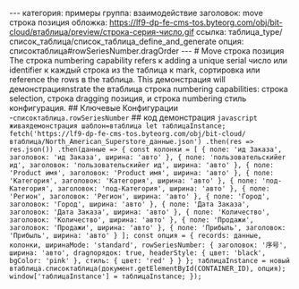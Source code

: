 --- категория: примеры группа: взаимодействие заголовок: move строка позиция обложка: https://lf9-dp-fe-cms-tos.byteorg.com/obj/bit-cloud/втаблица/preview/строка-серия-число.gif ссылка: таблица_type/список_таблица/список_таблица_define_and_generate опция: списоктаблица#rowSeriesNumber.dragOrder --- # Move строка позиция The строка numbering capability refers к adding a unique serial число или identifier к каждый строка из the таблица к mark, сортировка или reference the rows в the таблица. This демонстрация will демонстрацияnstrate the втаблица строка numbering capabilities: строка selection, строка dragging позиция, и строка numbering стиль конфигурация. ## Ключевые Конфигурации -`списоктаблица.rowSeriesNumber` ## код демонстрация ```javascript живаядемонстрация шаблон=втаблица let таблицаInstance; fetch('https://lf9-dp-fe-cms-tos.byteorg.com/obj/bit-cloud/втаблица/North_American_Superstore_данные.json') .then(res => res.json()) .then(данные => { const колонки = [ { поле: 'ид Заказа', заголовок: 'ид Заказа', ширина: 'авто' }, { поле: 'пользовательскийer ид', заголовок: 'пользовательскийer ид', ширина: 'авто' }, { поле: 'Product имя', заголовок: 'Product имя', ширина: 'авто' }, { поле: 'Категория', заголовок: 'Категория', ширина: 'авто' }, { поле: 'под-Категория', заголовок: 'под-Категория', ширина: 'авто' }, { поле: 'Регион', заголовок: 'Регион', ширина: 'авто' }, { поле: 'Город', заголовок: 'Город', ширина: 'авто' }, { поле: 'Дата Заказа', заголовок: 'Дата Заказа', ширина: 'авто' }, { поле: 'Количество', заголовок: 'Количество', ширина: 'авто' }, { поле: 'Продажи', заголовок: 'Продажи', ширина: 'авто' }, { поле: 'Прибыль', заголовок: 'Прибыль', ширина: 'авто' } ]; const опция = { records: данные, колонки, ширинаMode: 'standard', rowSeriesNumber: { заголовок: '序号', ширина: 'авто', dragпорядок: true, headerStyle: { цвет: 'black', bgColor: 'pink' }, стиль: { цвет: 'red' } } }; таблицаInstance = новый втаблица.списоктаблица(документ.getElementById(CONTAINER_ID), опция); window['таблицаInstance'] = таблицаInstance; }); ``` 